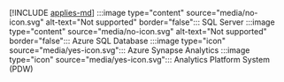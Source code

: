 [!INCLUDE [applies-md](applies-md.md)] :::image type="content" source="media/no-icon.svg" alt-text="Not supported" border="false"::: SQL Server :::image type="content" source="media/no-icon.svg" alt-text="Not supported" border="false"::: Azure SQL Database :::image type="icon" source="media/yes-icon.svg"::: Azure Synapse Analytics :::image type="icon" source="media/yes-icon.svg"::: Analytics Platform System (PDW)

